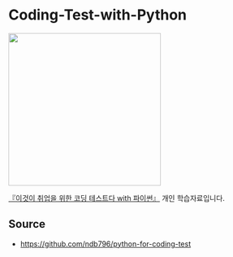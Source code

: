 # Coding-Test-with-Python

<img src=https://user-images.githubusercontent.com/62216628/160979694-4ba414bd-1958-4989-bc4b-54d7482dbc0a.png height=300px></img>

[『이것이 취업을 위한 코딩 테스트다 with 파이썬』](https://www.hanbit.co.kr/store/books/look.php?p_code=B8945183661) 개인 학습자료입니다.

## Source
+ https://github.com/ndb796/python-for-coding-test
